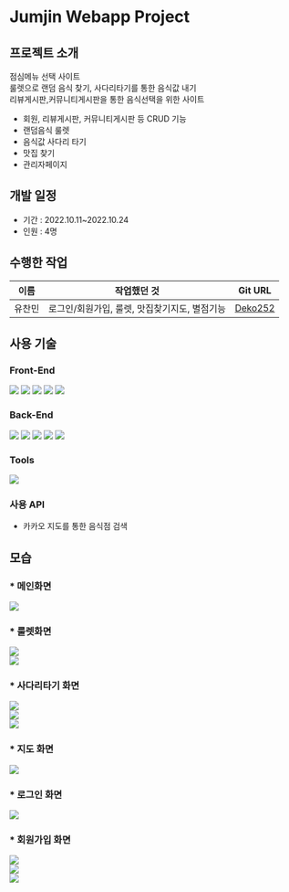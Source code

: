 Jumjin Webapp Project 
========================
## 프로젝트 소개
점심메뉴 선택 사이트<br/>
룰렛으로 랜덤 음식 찾기, 사다리타기를 통한 음식값 내기<br/>
리뷰게시판,커뮤니티게시판을 통한 음식선택을 위한 사이트
* 회원, 리뷰게시판, 커뮤니티게시판 등 CRUD 기능
* 랜덤음식 룰렛
* 음식값 사다리 타기
* 맛집 찾기
* 관리자페이지



## 개발 일정
* 기간 : 2022.10.11~2022.10.24
* 인원 : 4명


## 수행한 작업
|이름|작업했던 것|Git URL|
|-------------------|---|---|
|유찬민|로그인/회원가입, 룰렛, 맛집찾기지도, 별점기능|[Deko252](https://github.com/Deko252)|

## 사용 기술
### Front-End
<div>
  <img src="https://img.shields.io/badge/html5-E34F26?style=for-the-badge&logo=html5&logoColor=white"> 
  <img src="https://img.shields.io/badge/css-1572B6?style=for-the-badge&logo=css3&logoColor=white"> 
  <img src="https://img.shields.io/badge/javascript-F7DF1E?style=for-the-badge&logo=javascript&logoColor=black"> 
  <img src="https://img.shields.io/badge/jquery-0769AD?style=for-the-badge&logo=jquery&logoColor=white">
  <img src="https://img.shields.io/badge/bootstrap-7952B3?style=for-the-badge&logo=bootstrap&logoColor=white">
</div>
  
### Back-End
<div>
  <img src="https://img.shields.io/badge/java 11-007396?style=for-the-badge&logo=java&logoColor=white"> 
  <img src="https://img.shields.io/badge/apache tomcat 9-F8DC75?style=for-the-badge&logo=apachetomcat&logoColor=black">
  <img src="https://img.shields.io/badge/mysql 8-4479A1?style=for-the-badge&logo=mysql&logoColor=white"> 
  <img src="https://img.shields.io/badge/spring_boot-6DB33F?style=for-the-badge&logo=spring&logoColor=white"> 
  <img src="https://img.shields.io/badge/Maven-c71a36?style=for-the-badge&logo=Apache Maven&logoColor=white"> 
</div>

### Tools
<div> 
  <img src="https://img.shields.io/badge/github-181717?style=for-the-badge&logo=github&logoColor=white">
</div>

### 사용 API
* 카카오 지도를 통한 음식점 검색

## 모습
### * 메인화면
<img src="https://github.com/Deko252/jumjin/assets/114369279/eb010690-005b-4dc9-8d8b-715de59b98c9?raw=true">

### * 룰렛화면
<img src="https://github.com/Deko252/jumjin/assets/114369279/788431c5-31c0-4510-99ea-5a9c3ac4f4c2?raw=true"></br>
<img src="https://github.com/Deko252/jumjin/assets/114369279/370fe6b2-b7be-4deb-9fcd-30c34611e985?raw=true">

### * 사다리타기 화면
<img src="https://github.com/Deko252/jumjin/assets/114369279/d458e7f6-5ad7-4454-b5eb-be148a44de32?raw=true"></br>
<img src="https://github.com/Deko252/jumjin/assets/114369279/ef00d352-0d66-4077-a379-73eceb2e8422?raw=true"></br>
<img src="https://github.com/Deko252/jumjin/assets/114369279/159f920d-5d62-44a8-98ce-ecb2369ec113?raw=true">

### * 지도 화면
<img src="https://github.com/Deko252/jumjin/assets/114369279/6ba438e2-554c-46cd-a443-51076a790b7f?raw=true">

### * 로그인 화면
<img src="https://github.com/Deko252/jumjin/assets/114369279/1d26ad6d-d744-4bf7-9df4-19aa6daddd64?raw=true">

### * 회원가입 화면
<img src="https://github.com/Deko252/jumjin/assets/114369279/ec38eb21-57eb-44a2-bca5-02f7629dc5cb?raw=true"></br>
<img src="https://github.com/Deko252/jumjin/assets/114369279/4a7b9097-80fb-43b2-b33e-e17a6fc4e417?raw=true"></br>
<img src="https://github.com/Deko252/jumjin/assets/114369279/1ba0676e-c575-449e-b94b-6036854d63f5?raw=true"></br>


